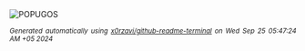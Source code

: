 <div align="justify">
<picture>
    <source media="(prefers-color-scheme: dark)" srcset="https://i.ibb.co/k8JYQsb/output-gif.gif">
    <source media="(prefers-color-scheme: light)" srcset="https://i.ibb.co/k8JYQsb/output-gif.gif">
    <img alt="POPUGOS" src="https://i.ibb.co/k8JYQsb/output-gif.gif">
</picture>

<sub><i>Generated automatically using [x0rzavi/github-readme-terminal](https://github.com/x0rzavi/github-readme-terminal) on Wed Sep 25 05:47:24 AM +05 2024</i></sub>
</div>